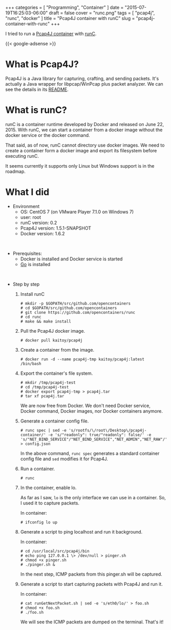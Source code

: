 +++
categories = [ "Programming", "Container" ]
date = "2015-07-19T16:25:03-06:00"
draft = false
cover = "runc.png"
tags = [ "pcap4j", "runc", "docker" ]
title = "Pcap4J container with runC"
slug = "pcap4j-container-with-runc"
+++

I tried to run a [Pcap4J container](https://registry.hub.docker.com/u/kaitoy/pcap4j/) with [runC](https://runc.io/).

<!--more-->

{{< google-adsense >}}

# What is Pcap4J?
Pcap4J is a Java library for capturing, crafting, and sending packets.
It's actually a Java wrapper for libpcap/WinPcap plus packet analyzer.
We can see the details in its [README](https://github.com/kaitoy/pcap4j).

# What is runC?
runC is a container runtime developed by Docker and released on June 22, 2015.
With runC, we can start a container from a docker image without the docker service or the docker command.

That said, as of now, runC cannot directory use docker images.
We need to create a container form a docker image and export its filesystem before executing runC.

It seems currently it supports only Linux but Windows support is in the roadmap.

# What I did
* Environment
    * OS: CentOS 7 (on VMware Player 7.1.0 on Windows 7)
    * user: root
    * runC version: 0.2
    * Pcap4J version: 1.5.1-SNAPSHOT
    * Docker version: 1.6.2

<br>

* Prerequisites:
    * Docker is installed and Docker service is started
    * [Go](https://golang.org/) is installed

<br>

* Step by step
    1. Install runC

        ```tch
        # mkdir -p $GOPATH/src/github.com/opencontainers
        # cd $GOPATH/src/github.com/opencontainers
        # git clone https://github.com/opencontainers/runc
        # cd runc
        # make && make install
        ```

    2. Pull the Pcap4J docker image.

        ```tch
        # docker pull kaitoy/pcap4j
        ```

    3. Create a container from the image.

        ```tch
        # docker run -d --name pcap4j-tmp kaitoy/pcap4j:latest /bin/bash
        ```

    4. Export the container's file system.

        ```tch
        # mkdir /tmp/pcap4j-test
        # cd /tmp/pcap4j-test
        # docker export pcap4j-tmp > pcap4j.tar
        # tar xf pcap4j.tar
        ```

        We are now free from Docker. We don't need Docker service, Docker command, Docker images, nor Docker containers anymore.

    5. Generate a container config file.

        ```tch
        # runc spec | sed -e 's/rootfs/\/root\/Desktop\/pcap4j-container/' -e 's/"readonly": true/"readonly": false/' -e 's/"NET_BIND_SERVICE"/"NET_BIND_SERVICE","NET_ADMIN","NET_RAW"/' > config.json
        ```

        In the above command, `runc spec` generates a standard container config file and `sed` modifies it for Pcap4J.

    6. Run a container.

        ```tch
        # runc
        ```

    7. In the container, enable lo.

        As far as I saw, `lo` is the only interface we can use in a container.
        So, I used it to capture packets.

        In container:
        ```tch
        # ifconfig lo up
        ```

    8. Generate a script to ping localhost and run it background.

        In container:
        ```tch
        # cd /usr/local/src/pcap4j/bin
        # echo ping 127.0.0.1 \> /dev/null > pinger.sh
        # chmod +x pinger.sh
        # ./pinger.sh &
        ```

        In the next step, ICMP packets from this pinger.sh will be captured.

    9. Generate a script to start capturing packets with Pcap4J and run it.

        In container:
        ```tch
        # cat runGetNextPacket.sh | sed -e 's/eth0/lo/' > foo.sh
        # chmod +x foo.sh
        # ./foo.sh
        ```

        We will see the ICMP packets are dumped on the terminal. That's it!
